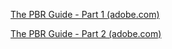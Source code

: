 
[The PBR Guide - Part 1 (adobe.com)](https://creativecloud.adobe.com/learn/substance-3d-designer/web/the-pbr-guide-part-1?locale=en)

[The PBR Guide - Part 2 (adobe.com)](https://creativecloud.adobe.com/learn/substance-3d-designer/web/the-pbr-guide-part-2?locale=en)

